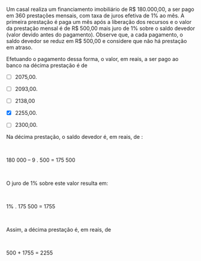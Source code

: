 

Um casal realiza um financiamento imobiliário de R$ 180.000,00, a ser pago em 360 prestações mensais, com taxa de juros efetiva de 1% ao mês. A primeira prestação é paga um mês após a liberação dos recursos e o valor da prestação mensal é de R$ 500,00 mais juro de 1% sobre o saldo devedor (valor devido antes do pagamento). Observe que, a cada pagamento, o saldo devedor se reduz em R$ 500,00 e considere que não há prestação em atraso.

Efetuando o pagamento dessa forma, o valor, em reais, a ser pago ao banco na décima prestação é de



- [ ] 2075,00.
- [ ] 2093,00.
- [ ] 2138,00
- [x] 2255,00.
- [ ] 2300,00.


Na décima prestação, o saldo devedor é, em reais, de :

 

180 000 – 9 . 500 = 175 500

 

O juro de 1% sobre este valor resulta em:

 

1% . 175 500 = 1755

 

Assim, a décima prestação é, em reais, de

 

500 + 1755 = 2255

        